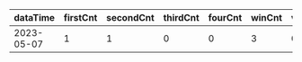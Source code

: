 |dataTime|firstCnt|secondCnt|thirdCnt|fourCnt|winCnt|vrate|wrate|
|-|-|-|-|-|-|-|-|
|2023-05-07|1|1|0|0|3|0%|0%|